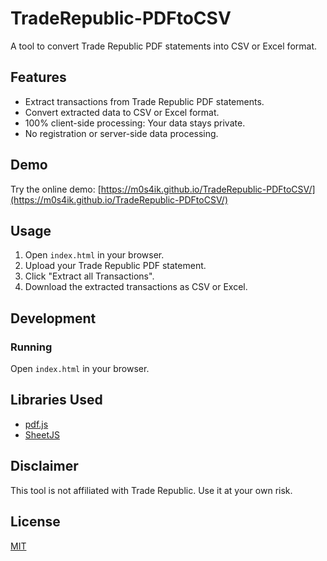 # TradeRepublic-PDFtoCSV

A tool to convert Trade Republic PDF statements into CSV or Excel format.

## Features

*   Extract transactions from Trade Republic PDF statements.
*   Convert extracted data to CSV or Excel format.
*   100% client-side processing: Your data stays private.
*   No registration or server-side data processing.

## Demo

Try the online demo: [https://m0s4ik.github.io/TradeRepublic-PDFtoCSV/](https://m0s4ik.github.io/TradeRepublic-PDFtoCSV/)

## Usage

1.  Open `index.html` in your browser.
2.  Upload your Trade Republic PDF statement.
3.  Click "Extract all Transactions".
4.  Download the extracted transactions as CSV or Excel.

## Development

### Running

Open `index.html` in your browser.

## Libraries Used

*   [pdf.js](https://mozilla.github.io/pdf.js/)
*   [SheetJS](https://sheetjs.com/)

## Disclaimer

This tool is not affiliated with Trade Republic. Use it at your own risk.

## License

[MIT](LICENSE)